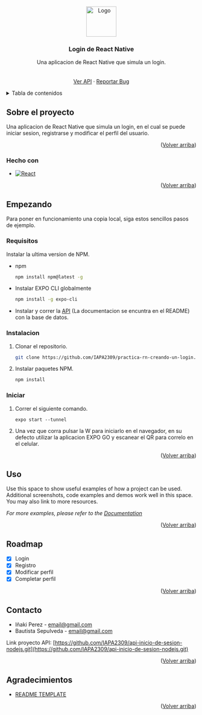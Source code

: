 <!-- Improved compatibility of back to top link: See: https://github.com/othneildrew/Best-README-Template/pull/73 -->
<a name="readme-top"></a>
<!--
*** Thanks for checking out the Best-README-Template. If you have a suggestion
*** that would make this better, please fork the repo and create a pull request
*** or simply open an issue with the tag "enhancement".
*** Don't forget to give the project a star!
*** Thanks again! Now go create something AMAZING! :D
-->



<!-- PROJECT SHIELDS -->
<!--
*** I'm using markdown "reference style" links for readability.
*** Reference links are enclosed in brackets [ ] instead of parentheses ( ).
*** See the bottom of this document for the declaration of the reference variables
*** for contributors-url, forks-url, etc. This is an optional, concise syntax you may use.
*** https://www.markdownguide.org/basic-syntax/#reference-style-links
-->

<!-- PROJECT LOGO -->
<br />
<div align="center">
  <a href="#">
    <img src="https://raw.githubusercontent.com/othneildrew/Best-README-Template/master/images/logo.png" alt="Logo" width="80" height="80">
  </a>

  <h3 align="center">Login de React Native</h3>

  <p align="center">
    Una aplicacion de React Native que simula un login.
    <br />
    <br />
    <br />
    <a href="https://github.com/IAPA2309/api-inicio-de-sesion-nodejs.git">Ver API</a>
    ·
    <a href="https://github.com/IAPA2309/practica-rn-creando-un-login/issues">Reportar Bug</a>
  </p>
</div>


<!-- TABLE OF CONTENTS -->
<details>
  <summary>Tabla de contenidos</summary>
  <ol>
    <li>
      <a href="#sobre-el-proyecto">Sobre el proyecto</a>
      <ul>
        <li><a href="#hecho-con">Hecho con</a></li>
      </ul>
    </li>
    <li>
      <a href="#empezando">Empezando</a>
      <ul>
        <li><a href="#requisitos">Requisitos</a></li>
        <li><a href="#instalacion">Instalacion</a></li>
        <li><a href="#iniciar">Iniciar</a></li>
      </ul>
    </li>
    <li><a href="#uso">Uso</a></li>
    <li><a href="#roadmap">Roadmap</a></li>
    <li><a href="#contacto">Contacto</a></li>
    <li><a href="#agradecimientos">Agradecimientos</a></li>
  </ol>
</details>



<!-- ABOUT THE PROJECT -->
## Sobre el proyecto

Una aplicacion de React Native que simula un login, en el cual se puede iniciar sesion, registrarse y modificar el perfil del usuario.

<p align="right">(<a href="#readme-top">Volver arriba</a>)</p>



### Hecho con

* [![React][React.js]][React-url]

<p align="right">(<a href="#readme-top">Volver arriba</a>)</p>



<!-- GETTING STARTED -->
## Empezando

Para poner en funcionamiento una copia local, siga estos sencillos pasos de ejemplo.

### Requisitos

Instalar la ultima version de NPM.

* npm
  ```sh
  npm install npm@latest -g
  ```

* Instalar EXPO CLI globalmente
  ```sh
  npm install -g expo-cli
  ```

* Instalar y correr la [API](https://github.com/IAPA2309/api-inicio-de-sesion-nodejs.git) (La documentacion se encuntra en el README) con la base de datos.

### Instalacion


1. Clonar el repositorio.
   ```sh
   git clone https://github.com/IAPA2309/practica-rn-creando-un-login.git
   ```
2. Instalar paquetes NPM.
   ```sh
   npm install
   ```

### Iniciar
1. Correr el siguiente comando.
    ```
    expo start --tunnel
    ```
2. Una vez que corra pulsar la W para iniciarlo en el navegador, en su defecto utilizar la aplicacion EXPO GO y escanear el QR para correlo en el celular.

    

<p align="right">(<a href="#readme-top">Volver arriba</a>)</p>

<!-- USAGE EXAMPLES -->
## Uso

Use this space to show useful examples of how a project can be used. Additional screenshots, code examples and demos work well in this space. You may also link to more resources.

_For more examples, please refer to the [Documentation](https://example.com)_

<p align="right">(<a href="#readme-top">Volver arriba</a>)</p>

<!-- ROADMAP -->
## Roadmap

- [x] Login
- [x] Registro
- [x] Modificar perfil
- [x] Completar perfil

<p align="right">(<a href="#readme-top">Volver arriba</a>)</p>

<!-- CONTACT -->
## Contacto

- Iñaki Perez - email@gmail.com
- Bautista Sepulveda - email@gmail.com

Link proyecto API: [https://github.com/IAPA2309/api-inicio-de-sesion-nodejs.git](https://github.com/IAPA2309/api-inicio-de-sesion-nodejs.git)

<p align="right">(<a href="#readme-top">Volver arriba</a>)</p>



<!-- ACKNOWLEDGMENTS -->
## Agradecimientos

* [README TEMPLATE](https://github.com/othneildrew/Best-README-Template)

<p align="right">(<a href="#readme-top">Volver arriba</a>)</p>



<!-- MARKDOWN LINKS & IMAGES -->
<!-- https://www.markdownguide.org/basic-syntax/#reference-style-links -->
[contributors-shield]: https://img.shields.io/github/contributors/othneildrew/Best-README-Template.svg?style=for-the-badge
[contributors-url]: https://github.com/othneildrew/Best-README-Template/graphs/contributors
[forks-shield]: https://img.shields.io/github/forks/othneildrew/Best-README-Template.svg?style=for-the-badge
[forks-url]: https://github.com/othneildrew/Best-README-Template/network/members
[stars-shield]: https://img.shields.io/github/stars/othneildrew/Best-README-Template.svg?style=for-the-badge
[stars-url]: https://github.com/othneildrew/Best-README-Template/stargazers
[issues-shield]: https://img.shields.io/github/issues/othneildrew/Best-README-Template.svg?style=for-the-badge
[issues-url]: https://github.com/othneildrew/Best-README-Template/issues
[license-shield]: https://img.shields.io/github/license/othneildrew/Best-README-Template.svg?style=for-the-badge
[license-url]: https://github.com/othneildrew/Best-README-Template/blob/master/LICENSE.txt
[linkedin-shield]: https://img.shields.io/badge/-LinkedIn-black.svg?style=for-the-badge&logo=linkedin&colorB=555
[linkedin-url]: https://linkedin.com/in/othneildrew
[product-screenshot]: images/screenshot.png
[Next.js]: https://img.shields.io/badge/next.js-000000?style=for-the-badge&logo=nextdotjs&logoColor=white
[Next-url]: https://nextjs.org/
[React.js]: https://img.shields.io/badge/React%20Native-20232A?style=for-the-badge&logo=react&logoColor=61DAFB
[React-url]: https://reactnative.dev/
[Vue.js]: https://img.shields.io/badge/Vue.js-35495E?style=for-the-badge&logo=vuedotjs&logoColor=4FC08D
[Vue-url]: https://vuejs.org/
[Angular.io]: https://img.shields.io/badge/Angular-DD0031?style=for-the-badge&logo=angular&logoColor=white
[Angular-url]: https://angular.io/
[Svelte.dev]: https://img.shields.io/badge/Svelte-4A4A55?style=for-the-badge&logo=svelte&logoColor=FF3E00
[Svelte-url]: https://svelte.dev/
[Laravel.com]: https://img.shields.io/badge/Laravel-FF2D20?style=for-the-badge&logo=laravel&logoColor=white
[Laravel-url]: https://laravel.com
[Bootstrap.com]: https://img.shields.io/badge/Bootstrap-563D7C?style=for-the-badge&logo=bootstrap&logoColor=white
[Bootstrap-url]: https://getbootstrap.com
[JQuery.com]: https://img.shields.io/badge/jQuery-0769AD?style=for-the-badge&logo=jquery&logoColor=white
[JQuery-url]: https://jquery.com 
